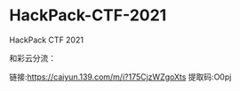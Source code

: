 # HackPack-CTF-2021
HackPack CTF 2021

和彩云分流：

链接:https://caiyun.139.com/m/i?175CjzWZgoXts
提取码:O0pj
